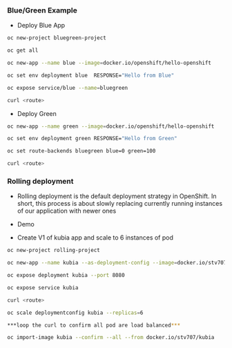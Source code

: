 ### Blue/Green Example 

* Deploy Blue App 
```bash
oc new-project bluegreen-project

oc get all 

oc new-app --name blue --image=docker.io/openshift/hello-openshift

oc set env deployment blue  RESPONSE="Hello from Blue"

oc expose service/blue --name=bluegreen

curl <route>

```

* Deploy Green 
```bash 
oc new-app --name green --image=docker.io/openshift/hello-openshift

oc set env deployment green RESPONSE="Hello from Green"

oc set route-backends bluegreen blue=0 green=100

curl <route>

```

### Rolling deployment

* Rolling deployment is the default deployment strategy in OpenShift. In short, this process is about slowly replacing currently running instances of our application with newer ones

* Demo

* Create V1 of kubia app and scale to 6 instances of pod 

```bash 
oc new-project rolling-project

oc new-app --name kubia --as-deployment-config --image=docker.io/stv707/kubia:v1

oc expose deployment kubia --port 8080

oc expose service kubia

curl <route> 

oc scale deploymentconfig kubia --replicas=6

***loop the curl to confirm all pod are load balanced*** 

oc import-image kubia --confirm --all --from docker.io/stv707/kubia

```

















